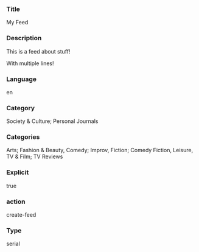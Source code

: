 ### Title

My Feed

### Description

This is a feed about stuff!

With multiple lines!

### Language

en

### Category

Society & Culture; Personal Journals

### Categories

Arts; Fashion & Beauty, Comedy; Improv, Fiction; Comedy Fiction, Leisure, TV & Film; TV Reviews

### Explicit

true

### action

create-feed

### Type

serial
